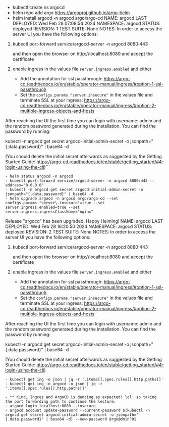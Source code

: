 - kubectl create ns argocd
- helm repo add argo https://argoproj.github.io/argo-helm
- helm install argocd -n argocd argo/argo-cd
NAME: argocd
LAST DEPLOYED: Wed Feb 28 07:08:54 2024
NAMESPACE: argocd
STATUS: deployed
REVISION: 1
TEST SUITE: None
NOTES:
In order to access the server UI you have the following options:

1. kubectl port-forward service/argocd-server -n argocd 8080:443

    and then open the browser on http://localhost:8080 and accept the certificate

2. enable ingress in the values file `server.ingress.enabled` and either
      - Add the annotation for ssl passthrough: https://argo-cd.readthedocs.io/en/stable/operator-manual/ingress/#option-1-ssl-passthrough
      - Set the `configs.params."server.insecure"` in the values file and terminate SSL at your ingress: https://argo-cd.readthedocs.io/en/stable/operator-manual/ingress/#option-2-multiple-ingress-objects-and-hosts


After reaching the UI the first time you can login with username: admin and the random password generated during the installation. You can find the password by running:

kubectl -n argocd get secret argocd-initial-admin-secret -o jsonpath="{.data.password}" | base64 -d

(You should delete the initial secret afterwards as suggested by the Getting Started Guide: https://argo-cd.readthedocs.io/en/stable/getting_started/#4-login-using-the-cli)```
```
- helm status argocd -n argocd
- kubectl port-forward service/argocd-server -n argocd 8080:443 --address="0.0.0.0"
- kubectl -n argocd get secret argocd-initial-admin-secret -o jsonpath="{.data.password}" | base64 -d
- helm upgrade argocd -n argocd argo/argo-cd --set configs.params."server\.insecure"=true --set server.ingress.enabled=true --set server.ingress.ingressClassName="nginx"
```
Release "argocd" has been upgraded. Happy Helming!
NAME: argocd
LAST DEPLOYED: Wed Feb 28 16:20:50 2024
NAMESPACE: argocd
STATUS: deployed
REVISION: 2
TEST SUITE: None
NOTES:
In order to access the server UI you have the following options:

1. kubectl port-forward service/argocd-server -n argocd 8080:443

    and then open the browser on http://localhost:8080 and accept the certificate

2. enable ingress in the values file `server.ingress.enabled` and either
      - Add the annotation for ssl passthrough: https://argo-cd.readthedocs.io/en/stable/operator-manual/ingress/#option-1-ssl-passthrough
      - Set the `configs.params."server.insecure"` in the values file and terminate SSL at your ingress: https://argo-cd.readthedocs.io/en/stable/operator-manual/ingress/#option-2-multiple-ingress-objects-and-hosts


After reaching the UI the first time you can login with username: admin and the random password generated during the installation. You can find the password by running:

kubectl -n argocd get secret argocd-initial-admin-secret -o jsonpath="{.data.password}" | base64 -d

(You should delete the initial secret afterwards as suggested by the Getting Started Guide: https://argo-cd.readthedocs.io/en/stable/getting_started/#4-login-using-the-cli)
```
- kubectl get ing -o json | jq -r '.items[].spec.rules[].http.paths[]'
- kubectl get ing -n argocd -o json | jq -r '.items[].spec.rules[].http.paths[]'

- ** Kind, Ingres and ArgoCD is dancing as expected! lol. so taking the port forwarding path to continue the lecture. 
- argocd login localhost:8080 --insecure
- argocd account update-password --current-password $(kubectl -n argocd get secret argocd-initial-admin-secret -o jsonpath="{.data.password}" | base64 -d) --new-password @rgo@dmin^01
 